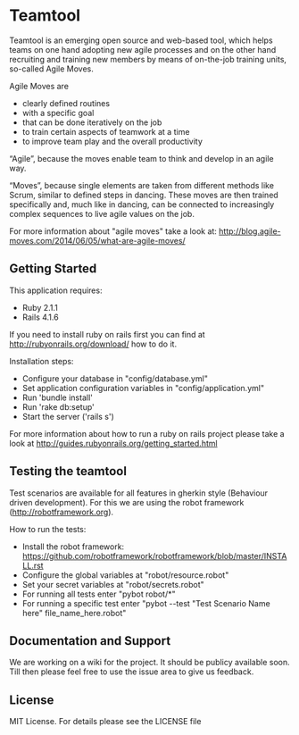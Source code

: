 Teamtool
================

Teamtool is an emerging open source and web-based tool, which helps teams on one hand adopting new agile processes and on the other hand recruiting and training new members by means of on-the-job training units, so-called Agile Moves.

Agile Moves are
* clearly defined routines
* with a specific goal
* that can be done iteratively on the job
* to train certain aspects of teamwork at a time
* to improve team play and the overall productivity

“Agile”, because the moves enable team to think and develop in an agile way.

“Moves”, because single elements are taken from different methods like Scrum, similar to defined steps in dancing. These moves are then trained specifically and, much like in dancing, can be connected to increasingly complex sequences to live agile values on the job.

For more information about "agile moves" take a look at: http://blog.agile-moves.com/2014/06/05/what-are-agile-moves/


Getting Started
-------------

This application requires:
* Ruby 2.1.1
* Rails 4.1.6

If you need to install ruby on rails first you can find at http://rubyonrails.org/download/ how to do it.

Installation steps:
* Configure your database in "config/database.yml"
* Set application configuration variables in "config/application.yml"
* Run 'bundle install'
* Run 'rake db:setup'
* Start the server ('rails s')

For more information about how to run a ruby on rails project please take a look at http://guides.rubyonrails.org/getting_started.html


Testing the teamtool
-------------
Test scenarios are available for all features in gherkin style (Behaviour driven development). For this we are using the robot framework (http://robotframework.org). 

How to run the tests:
* Install the robot framework: https://github.com/robotframework/robotframework/blob/master/INSTALL.rst
* Configure the global variables at "robot/resource.robot"
* Set your secret variables at "robot/secrets.robot"
* For running all tests enter "pybot robot/*"
* For running a specific test enter "pybot --test "Test Scenario Name here" file_name_here.robot"

Documentation and Support
-------------------------
We are working on a wiki for the project. It should be publicy available soon. Till then please feel free to use the issue area to give us feedback.

License
-------
MIT License. For details please see the LICENSE file
